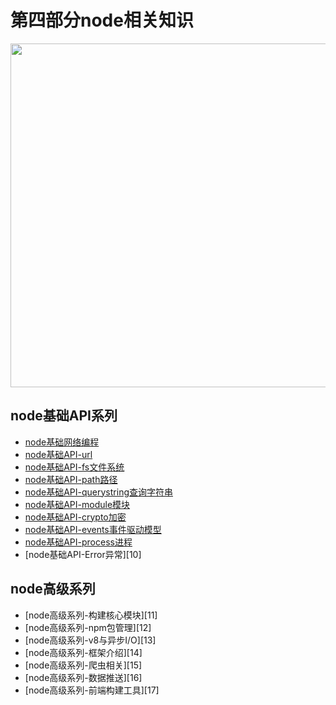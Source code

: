 # 第四部分node相关知识
 
<image src="https://github.com/MarsPen/-notes-summary/blob/master/images/node.png" width="550"></image>


## node基础API系列
* [node基础网络编程][1]
* [node基础API-url][2]
* [node基础API-fs文件系统][3]
* [node基础API-path路径][4]
* [node基础API-querystring查询字符串][5]
* [node基础API-module模块][6]
* [node基础API-crypto加密][7]
* [node基础API-events事件驱动模型][8]
* [node基础API-process进程][9]
* [node基础API-Error异常][10]


## node高级系列
* [node高级系列-构建核心模块][11]
* [node高级系列-npm包管理][12]
* [node高级系列-v8与异步I/O][13]
* [node高级系列-框架介绍][14] 
* [node高级系列-爬虫相关][15] 
* [node高级系列-数据推送][16] 
* [node高级系列-前端构建工具][17]


[1]: https://github.com/MarsPen/-notes-summary/blob/master/node/http.md
[2]: https://github.com/MarsPen/-notes-summary/blob/master/node/url.md
[3]: https://github.com/MarsPen/-notes-summary/blob/master/node/fs.md
[4]: https://github.com/MarsPen/-notes-summary/blob/master/node/path.md
[5]: https://github.com/MarsPen/-notes-summary/blob/master/node/querystring.md
[6]: https://github.com/MarsPen/-notes-summary/blob/master/node/module.md
[7]: https://github.com/MarsPen/-notes-summary/blob/master/node/crypto.md
[8]: https://github.com/MarsPen/-notes-summary/blob/master/node/event.md
[9]: https://github.com/MarsPen/-notes-summary/blob/master/node/process.md